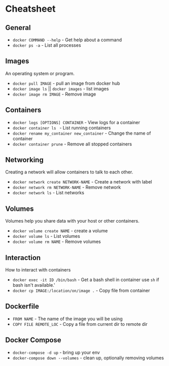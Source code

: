 # Cheatsheet

## General
- `docker COMMAND --help` - Get help about a command
- `docker ps -a` - List all processes

## Images 
An operating system or program.

- `docker pull IMAGE` - pull an image from docker hub
- `docker image ls` || `docker images` - list images
- `docker image rm IMAGE` - Remove image

## Containers
- `docker logs [OPTIONS] CONTAINER` - View logs for a container
- `docker container ls ` - List running containers
- `docker rename my_container new_container` - Change the name of container
- `docker container prune` - Remove all stopped containers

## Networking
Creating a network will allow containers to talk to each other.

- `docker network create NETWORK-NAME` - Create a network with label
- `docker network rm NETWORK-NAME` - Remove network
- `docker network ls` - List networks

## Volumes
Volumes help you share data with your host or other containers.
- `docker volume create NAME` - create a volume
- `docker volume ls` - List volumes
- `docker volume rm NAME` - Remove volumes

## Interaction
How to interact with containers
- `docker exec -it ID /bin/bash` - Get a bash shell in container use `sh` if bash isn't available.'
- `docker cp IMAGE:/location/on/image .` - Copy file from container


## Dockerfile
- `FROM NAME` - The name of the image you will be using
- `COPY FILE REMOTE_LOC` - Copy a file from current dir to remote dir

## Docker Compose
- `docker-compose -d up` - bring up your env
- `docker-compose down --volumes` - clean up, optionally removing volumes
